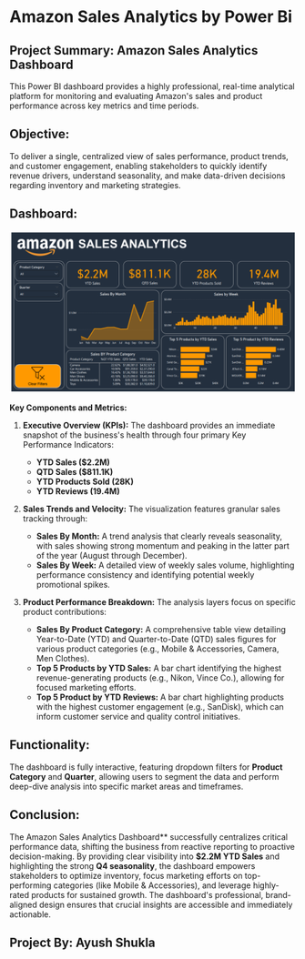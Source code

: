 # Amazon Sales Analytics by Power Bi

## Project Summary: Amazon Sales Analytics Dashboard
This Power BI dashboard provides a highly professional, real-time analytical platform for monitoring and evaluating Amazon's sales and product performance across key metrics and time periods.

## Objective:
To deliver a single, centralized view of sales performance, product trends, and customer engagement, enabling stakeholders to quickly identify revenue drivers, understand seasonality, and make data-driven decisions regarding inventory and marketing strategies.

## Dashboard:
![Dashboard](https://github.com/i-ayush-7/Amazon-Sales-Analytics-by-Power-Bi/blob/main/Amazon%20Sales%20Dashboard.png)

**Key Components and Metrics:**

1.  **Executive Overview (KPIs):** The dashboard provides an immediate snapshot of the business's health through four primary Key Performance Indicators:
    * **YTD Sales (\$2.2M)**
    * **QTD Sales (\$811.1K)**
    * **YTD Products Sold (28K)**
    * **YTD Reviews (19.4M)**

2.  **Sales Trends and Velocity:** The visualization features granular sales tracking through:
    * **Sales By Month:** A trend analysis that clearly reveals seasonality, with sales showing strong momentum and peaking in the latter part of the year (August through December).
    * **Sales By Week:** A detailed view of weekly sales volume, highlighting performance consistency and identifying potential weekly promotional spikes.

3.  **Product Performance Breakdown:** The analysis layers focus on specific product contributions:
    * **Sales By Product Category:** A comprehensive table view detailing Year-to-Date (YTD) and Quarter-to-Date (QTD) sales figures for various product categories (e.g., Mobile & Accessories, Camera, Men Clothes).
    * **Top 5 Products by YTD Sales:** A bar chart identifying the highest revenue-generating products (e.g., Nikon, Vince Co.), allowing for focused marketing efforts.
    * **Top 5 Product by YTD Reviews:** A bar chart highlighting products with the highest customer engagement (e.g., SanDisk), which can inform customer service and quality control initiatives.

## Functionality:
The dashboard is fully interactive, featuring dropdown filters for **Product Category** and **Quarter**, allowing users to segment the data and perform deep-dive analysis into specific market areas and timeframes.

## Conclusion:

The Amazon Sales Analytics Dashboard** successfully centralizes critical performance data, shifting the business from reactive reporting to proactive decision-making.
By providing clear visibility into **\$2.2M YTD Sales** and highlighting the strong **Q4 seasonality**, the dashboard empowers stakeholders to optimize inventory, focus marketing efforts on top-performing categories (like Mobile & Accessories), and leverage highly-rated products for sustained growth. The dashboard's professional, brand-aligned design ensures that crucial insights are accessible and immediately actionable.

## Project By: Ayush Shukla
